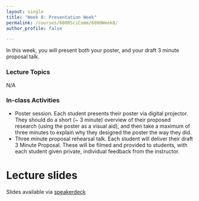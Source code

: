 ```yaml
---
layout: single
title: "Week 8: Presentation Week"
permalink: /courses/6000SciComm/6000Week8/
author_profile: false

---
```


In this week, you will present both your poster, and your draft 3 minute proposal talk.

### Lecture Topics

N/A

### In-class Activities

- Poster session. Each student presents their poster via digital projector. They should do a short (~ 3 minute) overview of their proposed research (using the poster as a visual aid), and then take a maximum of three minutes to explain why they designed the poster the way they did.
- Three minute proposal rehearsal talk. Each student will deliver their draft 3 Minute Proposal. These will be filmed and provided to students, with each student given private, individual feedback from the instructor.

# Lecture slides

<script async class="speakerdeck-embed" data-id="b3e783958b0d4c958e3e7e26da1c162b" data-ratio="1.77777777777778" src="//speakerdeck.com/assets/embed.js"></script>

Slides available via [speakerdeck](https://speakerdeck.com/mi_fish_sci/fish-6000-week-8-presentation-week)